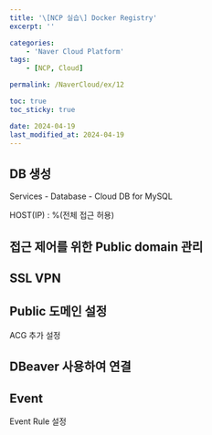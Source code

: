 ```yaml
---
title: '\[NCP 실습\] Docker Registry'
excerpt: ''

categories:
    - 'Naver Cloud Platform'
tags:
    - [NCP, Cloud]

permalink: /NaverCloud/ex/12

toc: true
toc_sticky: true

date: 2024-04-19
last_modified_at: 2024-04-19
---
```


## DB 생성

Services - Database - Cloud DB for MySQL

HOST(IP) : %(전체 접근 허용)

## 접근 제어를 위한 Public domain 관리

## SSL VPN

## Public 도메인 설정

ACG 추가 설정

## DBeaver 사용하여 연결

## Event

Event Rule 설정
